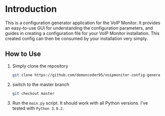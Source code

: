 # Introduction

This is a configuration generator application for the VoIP Monitor. It provides an
easy-to-use GUI for understanding the configuration parameters, and guides in creating
a configuration file for your VoIP Monitor installation. This created config can then
be consumed by your installation very simply.

## How to Use

1. Simply clone the repository

    ```bash
    git clone https://github.com/demoncoder95/voipmonitor-config-generator.git
    ```

2. switch to the master branch

    ```bash
    git checkout master
    ```

3. Run the ``main.py`` script. It should work with all Python versions. I've tested
with ``Python 3.8.2``.
